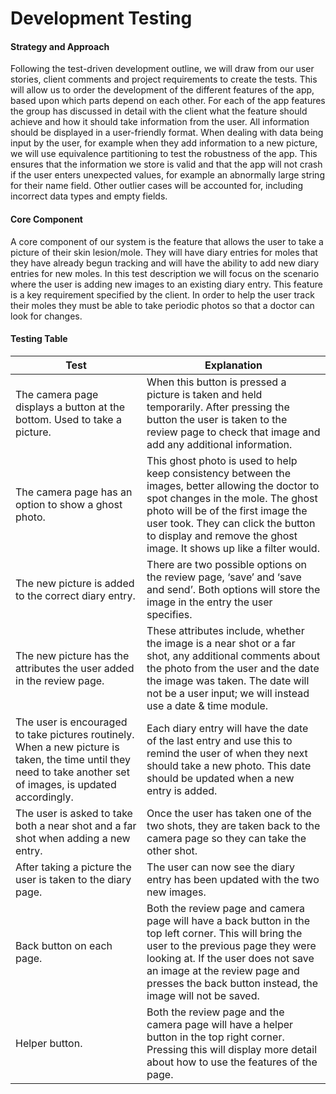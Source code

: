 # Development Testing

#### Strategy and Approach
Following the test-driven development outline, we will draw from our user stories, client comments and project requirements to create the tests. This will allow us to order the development of the different features of the app, based upon which parts depend on each other. For each of the app features the group has discussed in detail with the client what the feature should achieve and how it should take information from the user. All information should be displayed in a user-friendly format. When dealing with data being input by the user, for example when they add information to a new picture, we will use equivalence partitioning to test the robustness of the app. This ensures that the information we store is valid and that the app will not crash if the user enters unexpected values, for example an abnormally large string for their name field. Other outlier cases will be accounted for, including incorrect data types and empty fields.

#### Core Component
A core component of our system is the feature that allows the user to take a picture of their skin lesion/mole. They will have diary entries for moles that they have already begun tracking and will have the ability to add new diary entries for new moles. In this test description we will focus on the scenario where the user is adding new images to an existing diary entry. This feature is a key requirement specified by the client. In order to help the user track their moles they must be able to take periodic photos so that a doctor can look for changes.

#### Testing Table
Test | Explanation
-----|------------
The camera page displays a button at the bottom. Used to take a picture. | When this button is pressed a picture is taken and held temporarily. After pressing the button the user is taken to the review page to check that image and add any additional information.
The camera page has an option to show a ghost photo. | This ghost photo is used to help keep consistency between the images, better allowing the doctor to spot changes in the mole. The ghost photo will be of the first image the user took. They can click the button to display and remove the ghost image. It shows up like a filter would.
The new picture is added to the correct diary entry. | There are two possible options on the review page, ‘save’ and ‘save and send’. Both options will store the image in the entry the user specifies. 
The new picture has the attributes the user added in the review page. | These attributes include, whether the image is a near shot or a far shot, any additional comments about the photo from the user and the date the image was taken. The date will not be a user input; we will instead use a date & time module. 
The user is encouraged to take pictures routinely. When a new picture is taken, the time until they need to take another set of images, is updated accordingly. | Each diary entry will have the date of the last entry and use this to remind the user of when they next should take a new photo. This date should be updated when a new entry is added. 
The user is asked to take both a near shot and a far shot when adding a new entry. | Once the user has taken one of the two shots, they are taken back to the camera page so they can take the other shot. 
After taking a picture the user is taken to the diary page. | The user can now see the diary entry has been updated with the two new images.
Back button on each page. | Both the review page and camera page will have a back button in the top left corner. This will bring the user to the previous page they were looking at. If the user does not save an image at the review page and presses the back button instead, the image will not be saved.
Helper button. | Both the review page and the camera page will have a helper button in the top right corner. Pressing this will display more detail about how to use the features of the page.
